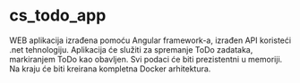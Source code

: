 # cs_todo_app
WEB aplikacija izrađena pomoću Angular framework-a, izrađen API koristeći .net tehnologiju. Aplikacija će služiti za spremanje ToDo zadataka, markiranjem ToDo kao obavljen. Svi podaci će biti prezistentni u memoriji. Na kraju će biti kreirana kompletna Docker arhitektura.
